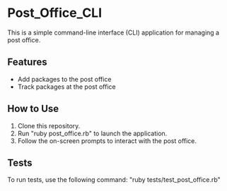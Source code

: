 # Post_Office_CLI

This is a simple command-line interface (CLI) application for managing a post office.

## Features

- Add packages to the post office
- Track packages at the post office

## How to Use

1. Clone this repository.
2. Run "ruby post_office.rb" to launch the application.
3. Follow the on-screen prompts to interact with the post office.

## Tests

To run tests, use the following command: "ruby tests/test_post_office.rb"
